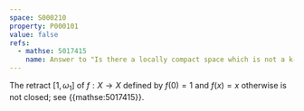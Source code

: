 ```yaml
---
space: S000210
property: P000101
value: false
refs:
  - mathse: 5017415
    name: Answer to "Is there a locally compact space which is not a k-space"
---
```


The retract $[1,\omega_1]$ of $f:X\to X$ defined by $f(0)=1$ and $f(x)=x$ otherwise
is not closed; see {{mathse:5017415}}.
